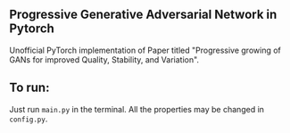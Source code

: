 ## Progressive Generative Adversarial Network in Pytorch
Unofficial PyTorch implementation of Paper titled "Progressive growing of GANs for improved Quality, Stability, and Variation". 

## To run:
Just run `main.py` in the terminal. All the properties may be changed in `config.py`.
